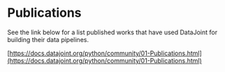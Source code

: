 # Publications

<!--
TODO: DataJoint Elements specific publications
-->

See the link below for a list published works that have used DataJoint for building their data pipelines.

[https://docs.datajoint.org/python/community/01-Publications.html](https://docs.datajoint.org/python/community/01-Publications.html)
